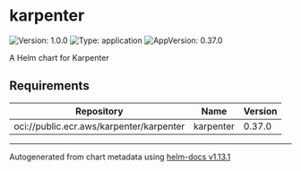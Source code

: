# karpenter

![Version: 1.0.0](https://img.shields.io/badge/Version-1.0.0-informational?style=flat-square) ![Type: application](https://img.shields.io/badge/Type-application-informational?style=flat-square) ![AppVersion: 0.37.0](https://img.shields.io/badge/AppVersion-0.37.0-informational?style=flat-square)

A Helm chart for Karpenter

## Requirements

| Repository | Name | Version |
|------------|------|---------|
| oci://public.ecr.aws/karpenter/karpenter | karpenter | 0.37.0 |

----------------------------------------------
Autogenerated from chart metadata using [helm-docs v1.13.1](https://github.com/norwoodj/helm-docs/releases/v1.13.1)
